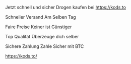 Jetzt schnell und sicher Drogen kaufen bei https://kods.to

Schneller Versand
Am Selben Tag

Faire Preise
Keiner ist Günstiger

Top Qualität
Überzeuge dich selber

Sichere Zahlung
Zahle Sicher mit BTC

https://kods.to/
